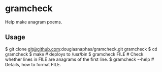 gramcheck
=========

Help make anagram poems.

Usage
-----

$ git clone git@github.com:douglasnaphas/gramcheck.git gramcheck
$ cd gramcheck
$ make # deploys to /usr/bin
$ gramcheck FILE # Check whether lines in FILE are anagrams of the first line.
$ gramcheck --help # Details, how to format FILE.
